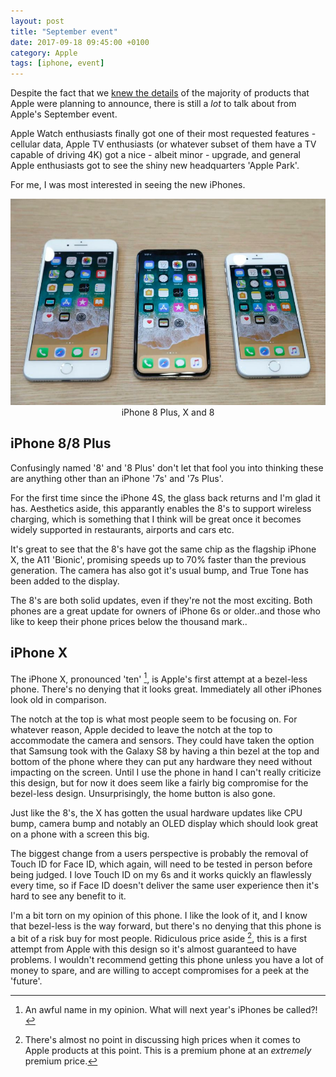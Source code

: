 ```yaml
---
layout: post
title: "September event"
date: 2017-09-18 09:45:00 +0100
category: Apple
tags: [iphone, event]
---
```


Despite the fact that we [knew the details][leaks] of the majority of products that Apple were planning to announce, there is still a _lot_ to talk about from Apple's September event. 

Apple Watch enthusiasts finally got one of their most requested features - cellular data,  Apple TV enthusiasts (or whatever subset of them have a TV capable of driving 4K) got a nice - albeit minor - upgrade, and general Apple enthusiasts got to see the shiny new headquarters 'Apple Park'. 

For me, I was most interested in seeing the new iPhones. 

<center>
	<img src="/images/2017/9/new-iphones.png" alt="iPhone 8 Plus, iPhone X and iPhone 8" class="image-single" />
	<figcaption>iPhone 8 Plus, X and 8</figcaption>
</center>

## iPhone 8/8 Plus
Confusingly named '8' and '8 Plus' don't let that fool you into thinking these are anything other than an iPhone '7s' and '7s Plus'. 

For the first time since the iPhone 4S, the glass back returns and I'm glad it has. Aesthetics aside, this apparantly enables the 8's to support wireless charging, which is something that I think will be great once it becomes widely supported in restaurants, airports and cars etc.

It's great to see that the 8's have got the same chip as the flagship iPhone X, the A11 'Bionic', promising speeds up to 70% faster than the previous generation. The camera has also got it's usual bump, and True Tone has been added to the display. 

The 8's are both solid updates, even if they're not the most exciting. Both phones are a great update for owners of iPhone 6s or older..and those who like to keep their phone prices below the thousand mark..

## iPhone X
The iPhone X, pronounced 'ten' [^1], is Apple's first attempt at a bezel-less phone. There's no denying that it looks great. Immediately all other iPhones look old in comparison. 

The notch at the top is what most people seem to be focusing on. For whatever reason, Apple decided to leave the notch at the top to accommodate the camera and sensors. They could have taken the option that Samsung took with the Galaxy S8 by having a thin bezel at the top and bottom of the phone where they can put any hardware they need without impacting on the screen. Until I use the phone in hand I can't really criticize this design, but for now it does seem like a fairly big compromise for the bezel-less design. Unsurprisingly, the home button is also gone. 

Just like the 8's, the X has gotten the usual hardware updates like CPU bump, camera bump and notably an OLED display which should look great on a phone with a screen this big. 

The biggest change from a users perspective is probably the removal of Touch ID for Face ID, which again, will need to be tested in person before being judged. I love Touch ID on my 6s and it works quickly an flawlessly every time, so if Face ID doesn't deliver the same user experience then it's hard to see any benefit to it. 

I'm a bit torn on my opinion of this phone. I like the look of it, and I know that bezel-less is the way forward, but there's no denying that this phone is a bit of a risk buy for most people. Ridiculous price aside [^2], this is a first attempt from Apple with this design so it's almost guaranteed to have problems. I wouldn't recommend getting this phone unless you have a lot of money to spare, and are willing to accept compromises for a peek at the 'future'. 

[^1]: An awful name in my opinion. What will next year's iPhones be called?!

[^2]: There's almost no point in discussing high prices when it comes to Apple products at this point. This is a premium phone at an _extremely_ premium price. 

[leaks]:http://colm.io/2017/09/09/leaks/ 
